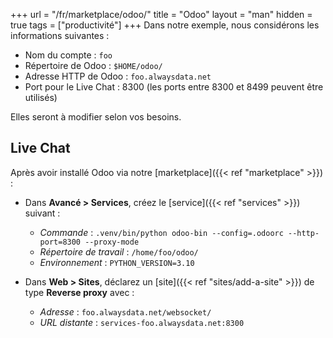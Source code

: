+++
url = "/fr/marketplace/odoo/"
title = "Odoo"
layout = "man"
hidden = true
tags = ["productivité"]
+++
Dans notre exemple, nous considérons les informations suivantes :

- Nom du compte : `foo`
- Répertoire de Odoo : `$HOME/odoo/`
- Adresse HTTP de Odoo : `foo.alwaysdata.net`
- Port pour le Live Chat : 8300 (les ports entre 8300 et 8499 peuvent être utilisés)

Elles seront à modifier selon vos besoins.

## Live Chat

Après avoir installé Odoo via notre [marketplace]({{< ref "marketplace" >}}) :

- Dans **Avancé > Services**, créez le [service]({{< ref "services" >}}) suivant :

    - *Commande* : `.venv/bin/python odoo-bin --config=.odoorc --http-port=8300 --proxy-mode`
    - *Répertoire de travail* : `/home/foo/odoo/`
    - *Environnement* : `PYTHON_VERSION=3.10`

- Dans **Web > Sites**, déclarez un [site]({{< ref "sites/add-a-site" >}}) de type **Reverse proxy** avec :

    - *Adresse* : `foo.alwaysdata.net/websocket/`
    - *URL distante* : `services-foo.alwaysdata.net:8300`
